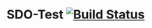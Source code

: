 # SDO-Test [![Build Status](https://travis-ci.org/yeoman/yo.svg?branch=master)](https://travis-ci.org/yeoman/yo)
